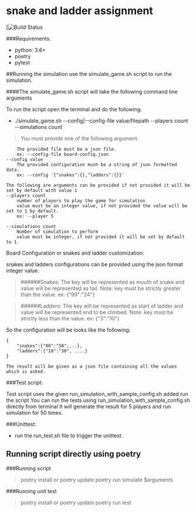 # snake and ladder assignment

[![Build Status](https://github.com/AejazAhmed/snakeandladder)

###Requirements:
- python: 3.6+
- poetry
- pytest


##Running the simulation
use the simulate_game.sh script to run the simulation.

####The simulate_game.sh script will take the following command line arguments

To run the script open the terminal and do the following.
- ./simulate_game.sh --config|--config-file value/filepath --players count --simulations count

> You must provide one of the following argument.
```--config-file file-path/file.json 
    The provided file must be a json file.
    ex: --config-file board-config.json
--config value
    The provided configuration mush be a string of json formatted data.
    ex: --config '{"snakes":{},"ladders":{}}'

The following are arguments can be provided if not provided it will be set by default with value 1
--players count 
    number of players to play the game for simulation
    value must be an integer value, if not provided the value will be set to 1 by default.
    ex: --player 5

--simulations count 
    Number of simulation to perform
    value must be integer, if not provided it will be set by default to 1.
```

Board Configuration or snakes and ladder customization:

snakes and ladders configurations can be provided using the json format integer value.

> ######Snakes: The key will be represented as mouth of snake and value will be represented as tail. Note: key must be strictly greater than the value.
    ex: {"99":"24"}

> ######Ladders: The key will be represented as start of ladder and value will be represented end to be climbed. Note: key must be strictly less than the value.
    ex: {"3":"10"}

So the configuration will be looks like the following:
```
{
    "snakes":{"80":"50",...},
    "ladders":{"10":"30", ....}
}

The result will be given as a json file containing all the values which is asked.
```

###Test script:

Test script uses the given run_simulation_with_sample_config.sh added run the script 
You can run the tests using run_simulation_with_sample_config.sh directly from terminal
It will generate the result for 5 players and run simulation for 50 times.

###Unittest:
- run the run_test.sh file to trigger the unittest.

## Running script directly using poetry
###Running script
> poetry install or poetry update
> poetry run simulate $arguments

###Running unit test
> poetry install or poetry update
> poetry run test
